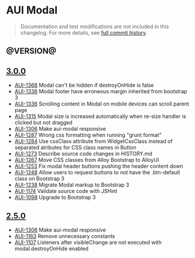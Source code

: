 # AUI Modal

> Documentation and test modifications are not included in this changelog. For more details, see [full commit history](https://github.com/liferay/alloy-ui/commits/master/src/aui-modal).

## @VERSION@

## [3.0.0](https://github.com/liferay/alloy-ui/releases/tag/3.0.0)

* [AUI-1368](https://issues.liferay.com/browse/AUI-1368) Modal can't be hidden if destroyOnHide is false
* [AUI-1338](https://issues.liferay.com/browse/AUI-1338) Modal footer have erroneous margin inherited from bootstrap 3
* [AUI-1336](https://issues.liferay.com/browse/AUI-1336) Scrolling content in Modal on mobile devices can scroll parent page
* [AUI-1315](https://issues.liferay.com/browse/AUI-1315) Modal size is increased automatically when re-size handler is clicked but not dragged
* [AUI-1306](https://issues.liferay.com/browse/AUI-1306) Make aui-modal responsive
* [AUI-1287](https://issues.liferay.com/browse/AUI-1287) Wrong css formatting when running "grunt format"
* [AUI-1284](https://issues.liferay.com/browse/AUI-1284) Use cssClass attribute from WidgetCssClass instead of separated atributes for CSS class names in Button
* [AUI-1273](https://issues.liferay.com/browse/AUI-1273) Describe source code changes in HISTORY.md
* [AUI-1267](https://issues.liferay.com/browse/AUI-1267) Move CSS classes from Alloy Bootstrap to AlloyUI
* [AUI-1253](https://issues.liferay.com/browse/AUI-1253) Fix modal header buttons pushing the header content down
* [AUI-1248](https://issues.liferay.com/browse/AUI-1248) Allow users to request buttons to not have the .btn-default class on Bootstrap 3
* [AUI-1238](https://issues.liferay.com/browse/AUI-1238) Migrate Modal markup to Bootstrap 3
* [AUI-1174](https://issues.liferay.com/browse/AUI-1174) Validate source code with JSHint
* [AUI-1098](https://issues.liferay.com/browse/AUI-1098) Upgrade to Bootstrap 3

## [2.5.0](https://github.com/liferay/alloy-ui/releases/tag/2.5.0)

* [AUI-1306](https://issues.liferay.com/browse/AUI-1306) Make aui-modal responsive
* [AUI-1163](https://issues.liferay.com/browse/AUI-1163) Remove unnecessary constants
* [AUI-1107](https://issues.liferay.com/browse/AUI-1107) Listeners after visibleChange are not executed with modal.destroyOnHide enabled